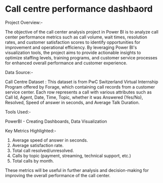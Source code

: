 # Call centre performance dashbaord

Project Overview:-

The objective of the call center analysis project in Power BI is to analyze call center performance metrics such as call volume, wait times, resolution rates, and customer satisfaction scores to identify opportunities for improvement and operational efficiency.
By leveraging Power BI's visualization tools, the project aims to provide actionable insights to optimize staffing levels, training programs, and customer service processes for enhanced overall performance and customer experience.

Data Source:-

Call Centre Dataset : This dataset is from PwC Switzerland Virtual Internship Program offered by Forage, which containing call records from a customer service center. Each row represents a call with various attributes such as Call Id, Agent, Date, Time, Topic, whether it was Answered (Yes/No), Resolved, Speed of answer in seconds, and Average Talk Duration.

Tools Used:-

PowerBI - Creating Dashboards, Data Visualization

Key Metrics Highlighted:-

1. Average speed of answer in seconds.
2. Average satisfaction rate.
3. Total call resolved/unresolved.
4. Calls by topic (payment, streaming, technical support, etc.)
5. Total calls by month.
   
These metrics will be useful in further analysis and decision-making for
improving the overall performance of the call center.

